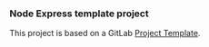 ### Node Express template project

This project is based on a GitLab [Project Template](https://docs.gitlab.com/ee/gitlab-basics/create-project.html).
